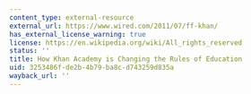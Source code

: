 ```yaml
---
content_type: external-resource
external_url: https://www.wired.com/2011/07/ff-khan/
has_external_license_warning: true
license: https://en.wikipedia.org/wiki/All_rights_reserved
status: ''
title: How Khan Academy is Changing the Rules of Education
uid: 3253486f-de2b-4b79-ba8c-d743259d835a
wayback_url: ''
---
```

